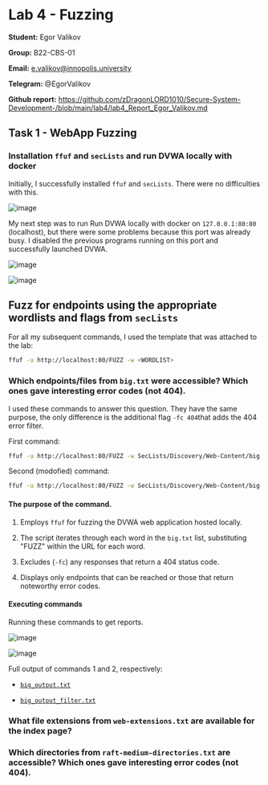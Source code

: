 # Lab 4 - Fuzzing

**Student:** Egor Valikov

**Group:** B22-CBS-01

**Email:** e.valikov@innopolis.university

**Telegram:** @EgorValikov

**Github report:** https://github.com/zDragonLORD1010/Secure-System-Development-/blob/main/lab4/lab4_Report_Egor_Valikov.md

## Task 1 - WebApp Fuzzing

### Installation `ffuf` and `secLists` and run DVWA locally with docker

Initially, I successfully installed `ffuf` and `secLists`. There were no difficulties with this.

![image](https://github.com/user-attachments/assets/474b559c-4589-4f25-9f92-dde7420ca26a)

My next step was to run Run DVWA locally with docker on `127.0.0.1:80:80` (localhost), but there were some problems because this port was already busy. I disabled the previous programs running on this port and successfully launched DVWA.

![image](https://github.com/user-attachments/assets/6d72d036-ef09-4125-bead-7c8d18da5f2c)

![image](https://github.com/user-attachments/assets/a84eae6d-f116-45d9-a5df-c08b0cbe98b3)

## Fuzz for endpoints using the appropriate wordlists and flags from `secLists`

For all my subsequent commands, I used the template that was attached to the lab:

```bash
ffuf -u http://localhost:80/FUZZ -w <WORDLIST>
```

### Which endpoints/files from `big.txt` were accessible? Which ones gave interesting error codes (not 404).

I used these commands to answer this question. They have the same purpose, the only difference is the additional flag `-fc 404`that adds the 404 error filter.

First command:

```bash
ffuf -u http://localhost:80/FUZZ -w SecLists/Discovery/Web-Content/big.txt
```

Second (modofied) command:

```bash
ffuf -u http://localhost:80/FUZZ -w SecLists/Discovery/Web-Content/big.txt -fc 404
```

#### The purpose of the command.

1. Employs `ffuf` for fuzzing the DVWA web application hosted locally.

2. The script iterates through each word in the `big.txt` list, substituting "FUZZ" within the URL for each word.

3. Excludes (`-fc`) any responses that return a 404 status code.

4. Displays only endpoints that can be reached or those that return noteworthy error codes.

#### Executing commands

Running these commands to get reports.

![image](https://github.com/user-attachments/assets/14258134-f480-4db0-9c62-5da561821f57)

![image](https://github.com/user-attachments/assets/6214f7ec-813c-4886-a825-28c1c5583649)

Full output of commands 1 and 2, respectively:

- [`big_output.txt`](https://github.com/zDragonLORD1010/Secure-System-Development-/blob/main/lab4/task1_output/big_output.txt)

- [`big_output_filter.txt`](https://github.com/zDragonLORD1010/Secure-System-Development-/blob/main/lab4/task1_output/big_output_filter.txt)

#### 




### What file extensions from `web-extensions.txt` are available for the index page?




### Which directories from `raft-medium-directories.txt` are accessible? Which ones gave interesting error codes (not 404).





